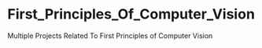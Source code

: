 # First_Principles_Of_Computer_Vision
Multiple Projects Related To First Principles of Computer Vision
